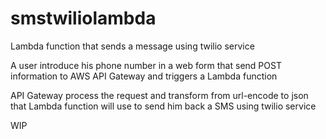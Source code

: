 # smstwiliolambda
Lambda function that sends a message using twilio service

A user introduce his phone number in a web form that send POST information to AWS API Gateway and triggers a Lambda function

API Gateway process the request and transform from url-encode to json that Lambda function will use to send him back a SMS using twilio service

WIP

